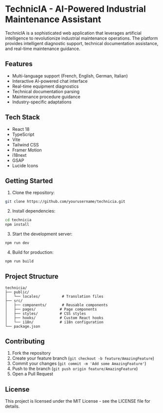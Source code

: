 # TechnicIA - AI-Powered Industrial Maintenance Assistant

TechnicIA is a sophisticated web application that leverages artificial intelligence to revolutionize industrial maintenance operations. The platform provides intelligent diagnostic support, technical documentation assistance, and real-time maintenance guidance.

## Features

- Multi-language support (French, English, German, Italian)
- Interactive AI-powered chat interface
- Real-time equipment diagnostics
- Technical documentation parsing
- Maintenance procedure guidance
- Industry-specific adaptations

## Tech Stack

- React 18
- TypeScript
- Vite
- Tailwind CSS
- Framer Motion
- i18next
- GSAP
- Lucide Icons

## Getting Started

1. Clone the repository:
```bash
git clone https://github.com/yourusername/technicia.git
```

2. Install dependencies:
```bash
cd technicia
npm install
```

3. Start the development server:
```bash
npm run dev
```

4. Build for production:
```bash
npm run build
```

## Project Structure

```
technicia/
├── public/
│   └── locales/          # Translation files
├── src/
│   ├── components/       # Reusable components
│   ├── pages/           # Page components
│   ├── styles/          # CSS styles
│   ├── hooks/           # Custom React hooks
│   └── i18n/            # i18n configuration
└── package.json
```

## Contributing

1. Fork the repository
2. Create your feature branch (`git checkout -b feature/AmazingFeature`)
3. Commit your changes (`git commit -m 'Add some AmazingFeature'`)
4. Push to the branch (`git push origin feature/AmazingFeature`)
5. Open a Pull Request

## License

This project is licensed under the MIT License - see the LICENSE file for details.